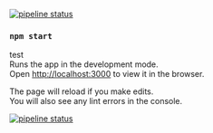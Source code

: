 [![pipeline status](https://gitlab.com/essernik/random_quote_machine/badges/main/pipeline.svg)](https://gitlab.com/essernik/random_quote_machine/-/commits/main)

### `npm start`

test  
Runs the app in the development mode.<br>
Open [http://localhost:3000](http://localhost:3000) to view it in the browser.

The page will reload if you make edits.<br>
You will also see any lint errors in the console.


[![pipeline status](https://gitlab.com/essernik/random_quote_machine/badges/main/pipeline.svg)](https://gitlab.com/essernik/random_quote_machine/-/commits/develop)
